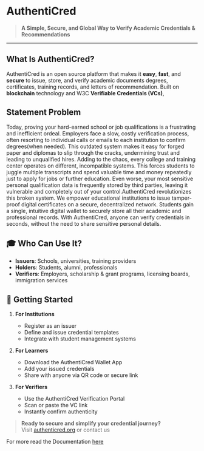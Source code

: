 # AuthentiCred

> **A Simple, Secure, and Global Way to Verify Academic Credentials & Recommendations**

---

##  What Is AuthentiCred?

AuthentiCred is an open source platform that makes it **easy**, **fast**, and **secure** to issue, store, and verify academic documents degrees, certificates, training records, and letters of recommendation. Built on **blockchain** technology and W3C **Verifiable Credentials (VCs)**, 

## Statement Problem

Today, proving your hard-earned school or job qualifications is a frustrating and inefficient ordeal. Employers face a slow, costly verification process, often resorting to individual calls or emails to each institution to confirm degrees(when needed). This outdated system makes it easy for forged paper and diplomas to slip through the cracks, undermining trust and leading to unqualified hires.
Adding to the chaos, every college and training center operates on different, incompatible systems. This forces students to juggle multiple transcripts and spend valuable time and money repeatedly just to apply for jobs or further education. Even worse, your most sensitive personal qualification data is frequently stored by third parties, leaving it vulnerable and completely out of your control.AuthentiCred revolutionizes this broken system. We empower educational institutions to issue tamper-proof digital certificates on a secure, decentralized network. Students gain a single, intuitive digital wallet to securely store all their academic and professional records. With AuthentiCred, anyone can verify credentials in seconds, without the need to share sensitive personal details.


## 🎓 Who Can Use It?

- **Issuers**: Schools, universities, training providers  
- **Holders**: Students, alumni, professionals  
- **Verifiers**: Employers, scholarship & grant programs, licensing boards, immigration services  


## 📖 Getting Started

1. **For Institutions**  
   - Register as an issuer  
   - Define and issue credential templates  
   - Integrate with student management systems  

2. **For Learners**  
   - Download the AuthentiCred Wallet App  
   - Add your issued credentials  
   - Share with anyone via QR code or secure link  

3. **For Verifiers**  
   - Use the AuthentiCred Verification Portal  
   - Scan or paste the VC link  
   - Instantly confirm authenticity  


> **Ready to secure and simplify your credential journey?**  
> Visit [authenticred.org]() or contact us 

For more read the Documentation [here](docs/documentation.md)

